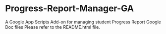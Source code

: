 # Progress-Report-Manager-GA
A Google App Scripts Add-on for managing student Progress Report Google Doc files
Please refer to the README.html file.
